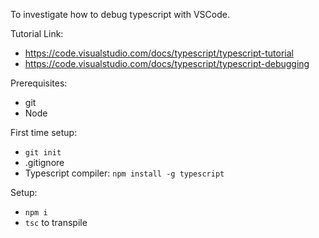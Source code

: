 To investigate how to debug typescript with VSCode.

Tutorial Link:

- https://code.visualstudio.com/docs/typescript/typescript-tutorial
- https://code.visualstudio.com/docs/typescript/typescript-debugging

Prerequisites:

- git
- Node

First time setup:

- `git init`
- .gitignore
- Typescript compiler: `npm install -g typescript`

Setup:

- `npm i`
- `tsc` to transpile
